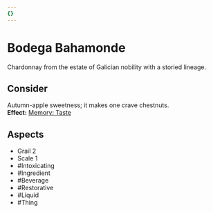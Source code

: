 ```yaml
---
{}
---
```

# Bodega Bahamonde
Chardonnay from the estate of Galician nobility with a storied lineage.
## Consider
Autumn-apple sweetness; it makes one crave chestnuts.<br>**Effect:** [Memory: Taste](https://uadaf.theevilroot.xyz/rowenarium/element/mem.Taste)
## Aspects
- Grail 2
- Scale 1
- #Intoxicating
- #Ingredient
- #Beverage
- #Restorative
- #Liquid
- #Thing